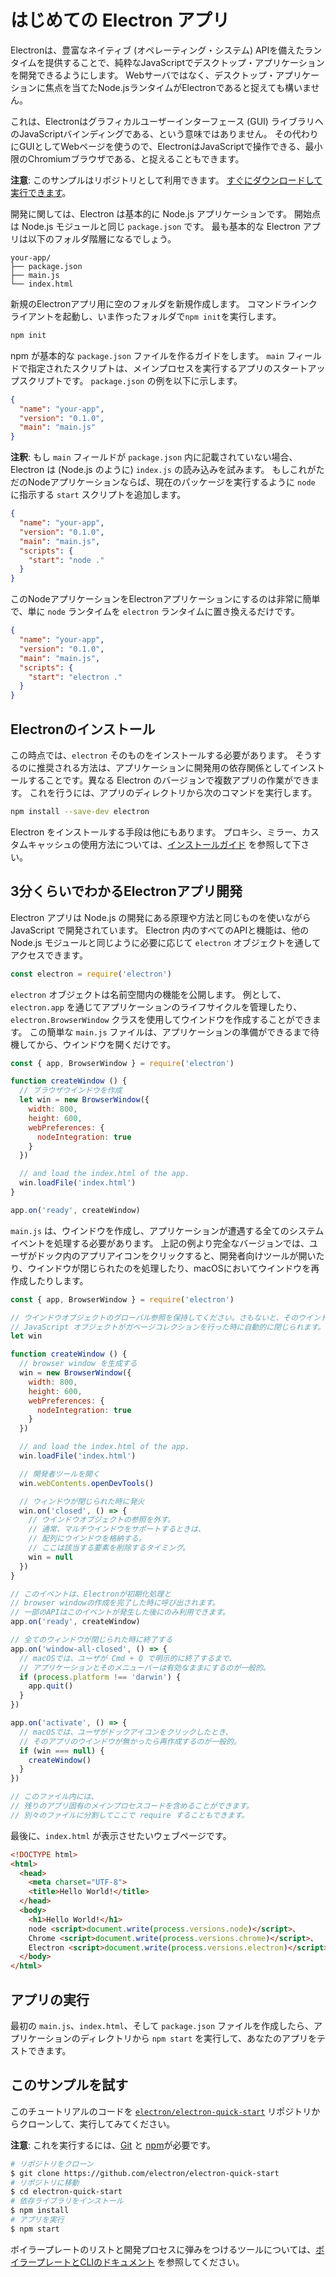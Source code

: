# はじめての Electron アプリ

Electronは、豊富なネイティブ (オペレーティング・システム) APIを備えたランタイムを提供することで、純粋なJavaScriptでデスクトップ・アプリケーションを開発できるようにします。 Webサーバではなく、デスクトップ・アプリケーションに焦点を当てたNode.jsランタイムがElectronであると捉えても構いません。

これは、Electronはグラフィカルユーザーインターフェース (GUI) ライブラリへのJavaScriptバインディングである、という意味ではありません。 その代わりにGUIとしてWebページを使うので、ElectronはJavaScriptで操作できる、最小限のChromiumブラウザである、と捉えることもできます。

**注意**: このサンプルはリポジトリとして利用できます。 [すぐにダウンロードして実行できます](#trying-this-example)。

開発に関しては、Electron は基本的に Node.js アプリケーションです。 開始点は Node.js モジュールと同じ `package.json` です。 最も基本的な Electron アプリは以下のフォルダ階層になるでしょう。

```text
your-app/
├── package.json
├── main.js
└── index.html
```

新規のElectronアプリ用に空のフォルダを新規作成します。 コマンドラインクライアントを起動し、いま作ったフォルダで`npm init`を実行します。

```sh
npm init
```

npm が基本的な `package.json` ファイルを作るガイドをします。 `main` フィールドで指定されたスクリプトは、メインプロセスを実行するアプリのスタートアップスクリプトです。 `package.json` の例を以下に示します。

```json
{
  "name": "your-app",
  "version": "0.1.0",
  "main": "main.js"
}
```

**注釈**: もし `main` フィールドが `package.json` 内に記載されていない場合、 Electron は (Node.js のように) `index.js` の読み込みを試みます。 もしこれがただのNodeアプリケーションならば、現在のパッケージを実行するように `node` に指示する `start` スクリプトを追加します。

```json
{
  "name": "your-app",
  "version": "0.1.0",
  "main": "main.js",
  "scripts": {
    "start": "node ."
  }
}
```

このNodeアプリケーションをElectronアプリケーションにするのは非常に簡単で、単に `node` ランタイムを `electron` ランタイムに置き換えるだけです。

```json
{
  "name": "your-app",
  "version": "0.1.0",
  "main": "main.js",
  "scripts": {
    "start": "electron ."
  }
}
```

## Electronのインストール

この時点では、`electron` そのものをインストールする必要があります。 そうするのに推奨される方法は、アプリケーションに開発用の依存関係としてインストールすることです。異なる Electron のバージョンで複数アプリの作業ができます。 これを行うには、アプリのディレクトリから次のコマンドを実行します。

```sh
npm install --save-dev electron
```

Electron をインストールする手段は他にもあります。 プロキシ、ミラー、カスタムキャッシュの使用方法については、[インストールガイド](installation.md) を参照して下さい。

## 3分くらいでわかるElectronアプリ開発

Electron アプリは Node.js の開発にある原理や方法と同じものを使いながら JavaScript で開発されています。 Electron 内のすべてのAPIと機能は、他の Node.js モジュールと同じように必要に応じて `electron` オブジェクトを通してアクセスできます。

```javascript
const electron = require('electron')
```

`electron` オブジェクトは名前空間内の機能を公開します。 例として、`electron.app` を通じてアプリケーションのライフサイクルを管理したり、`electron.BrowserWindow` クラスを使用してウインドウを作成することができます。 この簡単な `main.js` ファイルは、アプリケーションの準備ができるまで待機してから、ウインドウを開くだけです。

```javascript
const { app, BrowserWindow } = require('electron')

function createWindow () {
  // ブラウザウインドウを作成
  let win = new BrowserWindow({
    width: 800,
    height: 600,
    webPreferences: {
      nodeIntegration: true
    }
  })

  // and load the index.html of the app.
  win.loadFile('index.html')
}

app.on('ready', createWindow)
```

`main.js` は、ウインドウを作成し、アプリケーションが遭遇する全てのシステムイベントを処理する必要があります。 上記の例より完全なバージョンでは、ユーザがドック内のアプリアイコンをクリックすると、開発者向けツールが開いたり、ウインドウが閉じられたのを処理したり、macOSにおいてウインドウを再作成したりします。

```javascript
const { app, BrowserWindow } = require('electron')

// ウインドウオブジェクトのグローバル参照を保持してください。さもないと、そのウインドウは
// JavaScript オブジェクトがガベージコレクションを行った時に自動的に閉じられます。
let win

function createWindow () {
  // browser window を生成する
  win = new BrowserWindow({
    width: 800,
    height: 600,
    webPreferences: {
      nodeIntegration: true
    }
  })

  // and load the index.html of the app.
  win.loadFile('index.html')

  // 開発者ツールを開く
  win.webContents.openDevTools()

  // ウィンドウが閉じられた時に発火
  win.on('closed', () => {
    // ウインドウオブジェクトの参照を外す。
    // 通常、マルチウインドウをサポートするときは、
    // 配列にウインドウを格納する。
    // ここは該当する要素を削除するタイミング。
    win = null
  })
}

// このイベントは、Electronが初期化処理と
// browser windowの作成を完了した時に呼び出されます。
// 一部のAPIはこのイベントが発生した後にのみ利用できます。
app.on('ready', createWindow)

// 全てのウィンドウが閉じられた時に終了する
app.on('window-all-closed', () => {
  // macOSでは、ユーザが Cmd + Q で明示的に終了するまで、
  // アプリケーションとそのメニューバーは有効なままにするのが一般的。
  if (process.platform !== 'darwin') {
    app.quit()
  }
})

app.on('activate', () => {
  // macOSでは、ユーザがドックアイコンをクリックしたとき、
  // そのアプリのウインドウが無かったら再作成するのが一般的。
  if (win === null) {
    createWindow()
  }
})

// このファイル内には、
// 残りのアプリ固有のメインプロセスコードを含めることができます。 
// 別々のファイルに分割してここで require することもできます。
```

最後に、`index.html` が表示させたいウェブページです。

```html
<!DOCTYPE html>
<html>
  <head>
    <meta charset="UTF-8">
    <title>Hello World!</title>
  </head>
  <body>
    <h1>Hello World!</h1>
    node <script>document.write(process.versions.node)</script>、
    Chrome <script>document.write(process.versions.chrome)</script>、
    Electron <script>document.write(process.versions.electron)</script>を使用しています。
  </body>
</html>
```

## アプリの実行

最初の `main.js`、`index.html`、そして `package.json` ファイルを作成したら、アプリケーションのディレクトリから `npm start` を実行して、あなたのアプリをテストできます。

## このサンプルを試す

このチュートリアルのコードを [`electron/electron-quick-start`](https://github.com/electron/electron-quick-start) リポジトリからクローンして、実行してみてください。

**注意**: これを実行するには、[Git](https://git-scm.com) と [npm](https://www.npmjs.com/)が必要です。

```sh
# リポジトリをクローン
$ git clone https://github.com/electron/electron-quick-start
# リポジトリに移動
$ cd electron-quick-start
# 依存ライブラリをインストール
$ npm install
# アプリを実行
$ npm start
```

ボイラープレートのリストと開発プロセスに弾みをつけるツールについては、[ボイラープレートとCLIのドキュメント](./boilerplates-and-clis.md) を参照してください。